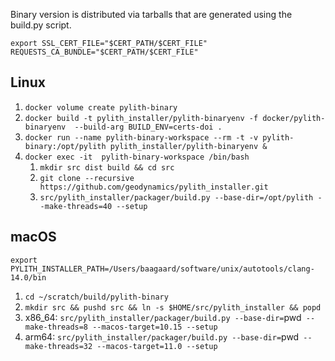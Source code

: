 Binary version is distributed via tarballs that are generated using
the build.py script.

`export SSL_CERT_FILE="$CERT_PATH/$CERT_FILE"  REQUESTS_CA_BUNDLE="$CERT_PATH/$CERT_FILE"`


## Linux

1. `docker volume create pylith-binary`
2. `docker build -t pylith_installer/pylith-binaryenv -f docker/pylith-binaryenv  --build-arg BUILD_ENV=certs-doi .`
3. `docker run --name pylith-binary-workspace --rm -t -v pylith-binary:/opt/pylith pylith_installer/pylith-binaryenv &`
4. `docker exec -it  pylith-binary-workspace /bin/bash`
   1. `mkdir src dist build && cd src`
   2. `git clone --recursive https://github.com/geodynamics/pylith_installer.git`
   3. `src/pylith_installer/packager/build.py --base-dir=/opt/pylith --make-threads=40 --setup`

## macOS

`export PYLITH_INSTALLER_PATH=/Users/baagaard/software/unix/autotools/clang-14.0/bin`

1. `cd ~/scratch/build/pylith-binary`
2. `mkdir src && pushd src && ln -s $HOME/src/pylith_installer && popd`
3. x86_64: `src/pylith_installer/packager/build.py --base-dir=`pwd` --make-threads=8 --macos-target=10.15 --setup`
3. arm64: `src/pylith_installer/packager/build.py --base-dir=`pwd` --make-threads=32 --macos-target=11.0 --setup`
